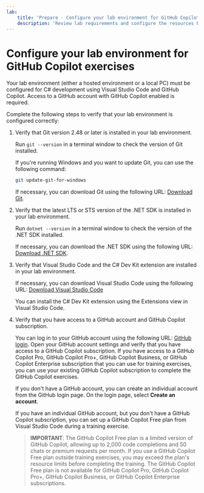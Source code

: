 ```yaml
---
lab:
    title: 'Prepare - Configure your lab environment for GitHub Copilot exercises'
    description: 'Review lab requirements and configure the resources before launching exercises that use GitHub Copilot in Visual Studio Code.'
---
```


# Configure your lab environment for GitHub Copilot exercises

Your lab environment (either a hosted environment or a local PC) must be configured for C# development using Visual Studio Code and GitHub Copilot. Access to a GitHub account with GitHub Copilot enabled is required.

Complete the following steps to verify that your lab environment is configured correctly:

1. Verify that Git version 2.48 or later is installed in your lab environment.

    Run `git --version` in a terminal window to check the version of Git installed.

    If you're running Windows and you want to update Git, you can use the following command:

    ```bash
    git update-git-for-windows
    ```

    If necessary, you can download Git using the following URL: <a href="https://git-scm.com/downloads" target="_blank">Download Git</a>.

1. Verify that the latest LTS or STS version of the .NET SDK is installed in your lab environment.

    Run `dotnet --version` in a terminal window to check the version of the .NET SDK installed.

    If necessary, you can download the .NET SDK using the following URL: <a href="https://dotnet.microsoft.com/download/dotnet" target="_blank">Download .NET SDK</a>.

1. Verify that Visual Studio Code and the C# Dev Kit extension are installed in your lab environment.

    If necessary, you can download Visual Studio Code using the following URL: <a href="https://code.visualstudio.com/download" target="_blank">Download Visual Studio Code</a>

    You can install the C# Dev Kit extension using the Extensions view in Visual Studio Code.

1. Verify that you have access to a GitHub account and GitHub Copilot subscription.

    You can log in to your GitHub account using the following URL: <a href="https://github.com/login" target="_blank">GitHub login</a>. Open your GitHub account settings and verify that you have access to a GitHub Copilot subscription. If you have access to a GitHub Copilot Pro, GitHub Copilot Pro+, GitHub Copilot Business, or GitHub Copilot Enterprise subscription that you can use for training exercises, you can use your existing GitHub Copilot subscription to complete the GitHub Copilot exercises.

    If you don't have a GitHub account, you can create an individual account from the GitHub login page. On the login page, select **Create an account**.

    If you have an individual GitHub account, but you don't have a GitHub Copilot subscription, you can set up a GitHub Copilot Free plan from Visual Studio Code during a training exercise.

    > **IMPORTANT**: The GitHub Copilot Free plan is a limited version of GitHub Copilot, allowing up to 2,000 code completions and 50 chats or premium requests per month. If you use a GitHub Copilot Free plan outside training exercises, you may exceed the plan's resource limits before completing the training. The GitHub Copilot Free plan is not available for GitHub Copilot Pro, GitHub Copilot Pro+, GitHub Copilot Business, or GitHub Copilot Enterprise subscriptions.
